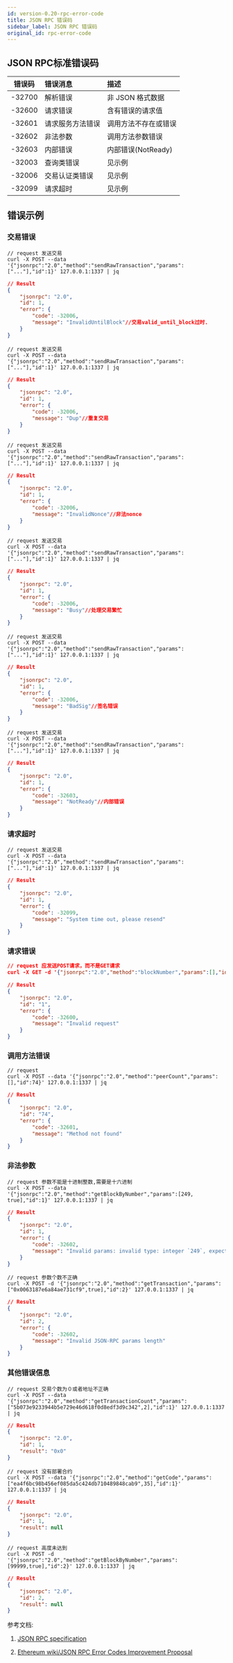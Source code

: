 ```yaml
---
id: version-0.20-rpc-error-code
title: JSON RPC 错误码
sidebar_label: JSON RPC 错误码
original_id: rpc-error-code
---
```


## JSON RPC标准错误码

 | 错误码              | 错误消息        | 描述              |
 | ----------------  | :------------ | :---------------|
 | -32700             | 解析错误        | 非 JSON 格式数据     |
 | -32600             | 请求错误        | 含有错误的请求值    |
 | -32601             | 请求服务方法错误 | 调用方法不存在或错误 |
 | -32602             | 非法参数        | 调用方法参数错误    |
 | -32603             | 内部错误        | 内部错误(NotReady)           |
 | -32003             | 查询类错误      | 见示例             |
 | -32006             | 交易认证类错误   | 见示例             |
 | -32099             | 请求超时        | 见示例            |

## 错误示例

### 交易错误

```shell
// request 发送交易
curl -X POST --data '{"jsonrpc":"2.0","method":"sendRawTransaction","params":["..."],"id":1}' 127.0.0.1:1337 | jq
```

```json
// Result
{
    "jsonrpc": "2.0",
    "id": 1,
    "error": {
        "code": -32006,
        "message": "InvalidUntilBlock"//交易valid_until_block过时.
    }
}
```

```shell
// request 发送交易
curl -X POST --data '{"jsonrpc":"2.0","method":"sendRawTransaction","params":["..."],"id":1}' 127.0.0.1:1337 | jq
```

```json
// Result
{
    "jsonrpc": "2.0",
    "id": 1,
    "error": {
        "code": -32006,
        "message": "Dup"//重复交易
    }
}
```

```shell
// request 发送交易
curl -X POST --data '{"jsonrpc":"2.0","method":"sendRawTransaction","params":["..."],"id":1}' 127.0.0.1:1337 | jq
```

```json
// Result
{
    "jsonrpc": "2.0",
    "id": 1,
    "error": {
        "code": -32006,
        "message": "InvalidNonce"//非法nonce
    }
}
```

```shell
// request 发送交易
curl -X POST --data '{"jsonrpc":"2.0","method":"sendRawTransaction","params":["..."],"id":1}' 127.0.0.1:1337 | jq
```

```json
// Result
{
    "jsonrpc": "2.0",
    "id": 1,
    "error": {
        "code": -32006,
        "message": "Busy"//处理交易繁忙
    }
}
```

```shell
// request 发送交易
curl -X POST --data '{"jsonrpc":"2.0","method":"sendRawTransaction","params":["..."],"id":1}' 127.0.0.1:1337 | jq
```

```json
// Result
{
    "jsonrpc": "2.0",
    "id": 1,
    "error": {
        "code": -32006,
        "message": "BadSig"//签名错误
    }
}
```

```shell
// request 发送交易
curl -X POST --data '{"jsonrpc":"2.0","method":"sendRawTransaction","params":["..."],"id":1}' 127.0.0.1:1337 | jq
```

```json
// Result
{
    "jsonrpc": "2.0",
    "id": 1,
    "error": {
        "code": -32603,
        "message": "NotReady"//内部错误
    }
}
```

### 请求超时

``` shell
// request 发送交易
curl -X POST --data '{"jsonrpc":"2.0","method":"sendRawTransaction","params":["..."],"id":1}' 127.0.0.1:1337 | jq
```

```json
// Result
{
    "jsonrpc": "2.0",
    "id": 1,
    "error": {
        "code": -32099,
        "message": "System time out, please resend"
    }
}
```

### 请求错误

``` json
// request 应发送POST请求，而不是GET请求
curl -X GET -d '{"jsonrpc":"2.0","method":"blockNumber","params":[],"id":"1"}' 127.0.0.1:1337 | jq
```

```json
// Result
{
    "jsonrpc": "2.0",
    "id": "1",
    "error": {
        "code": -32600,
        "message": "Invalid request"
    }
}
```

### 调用方法错误

```shell
// request
curl -X POST --data '{"jsonrpc":"2.0","method":"peerCount","params":[],"id":74}' 127.0.0.1:1337 | jq
```

```json
// Result
{
    "jsonrpc": "2.0",
    "id": "74",
    "error": {
        "code": -32601,
        "message": "Method not found"
    }
}
```

### 非法参数

```shell
// request 参数不能是十进制整数,需要是十六进制
curl -X POST --data '{"jsonrpc":"2.0","method":"getBlockByNumber","params":[249, true],"id":1}' 127.0.0.1:1337 | jq
```

```json
// Result
{
    "jsonrpc": "2.0",
    "id": 1,
    "error": {
        "code": -32602,
        "message": "Invalid params: invalid type: integer `249`, expected a hex block number or 'latest', 'earliest'."
    }
}
```

```shell
// request 参数个数不正确
curl -X POST -d '{"jsonrpc":"2.0","method":"getTransaction","params":["0x0063187e6a84ae731cf9",true],"id":2}' 127.0.0.1:1337 | jq
```

```json
// Result
{
    "jsonrpc": "2.0",
    "id": 2,
    "error": {
        "code": -32602,
        "message": "Invalid JSON-RPC params length"
    }
}
```

### 其他错误信息

```shell
// request 交易个数为０或者地址不正确
curl -X POST --data '{"jsonrpc":"2.0","method":"getTransactionCount","params":["5b073e9233944b5e729e46d618f0d8edf3d9c342",2],"id":1}' 127.0.0.1:1337 | jq
```

```json
// Result
{
    "jsonrpc": "2.0",
    "id": 1,
    "result": "0x0"
}
```

```shell
// request 没有部署合约
curl -X POST --data '{"jsonrpc":"2.0","method":"getCode","params":["ea4f6bc98b456ef085da5c424db710489848cab9",35],"id":1}' 127.0.0.1:1337 | jq
```

```json
// Result
{
    "jsonrpc": "2.0",
    "id": 1,
    "result": null
}
```

```shell
// request 高度未达到
curl -X POST -d '{"jsonrpc":"2.0","method":"getBlockByNumber","params":[99999,true],"id":2}' 127.0.0.1:1337 | jq
```

```json
// Result
{
    "jsonrpc": "2.0",
    "id": 2,
    "result": null
}
```

参考文档:

1. [JSON RPC specification](http://www.jsonrpc.org/specification)

2. [Ethereum wiki/JSON RPC Error Codes Improvement Proposal](https://github.com/ethereum/wiki/wiki/JSON-RPC-Error-Codes-Improvement-Proposal)
